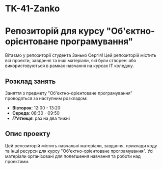 # TK-41-Zanko

# Репозиторій для курсу "Об'єктно-орієнтоване програмування"

Вітаємо у репозиторії студента Занько Сергія! Цей репозиторій містить всі проекти, завдання та інші матеріали, які були створені або використовуються в рамках навчання на курсах IT коледжу.

## Розклад занять

Заняття з предмету "Об'єктно-орієнтоване програмування" проводяться за наступним розкладом:

- **Вівторок**: 12:00 - 13:20
- **Середа**: 08:30 - 09:50
- _**П'ятниця**_: раз на два тижні


## Опис проекту

Цей репозиторій містить навчальні матеріали, завдання, приклади коду та інші ресурси для курсу "Об'єктно-орієнтоване програмування". Усі матеріали організовані для полегшення навчання та роботи над проектами.




